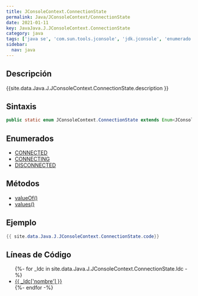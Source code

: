 ```yaml
---
title: JConsoleContext.ConnectionState
permalink: Java/JConsoleContext/ConnectionState
date: 2021-01-11
key: JavaJava.J.JConsoleContext.ConnectionState
category: java
tags: ['java se', 'com.sun.tools.jconsole', 'jdk.jconsole', 'enumerado java', 'Java 1.0']
sidebar: 
  nav: java
---
```


## Descripción
{{site.data.Java.J.JConsoleContext.ConnectionState.description }}

## Sintaxis
~~~java
public static enum JConsoleContext.ConnectionState extends Enum<JConsoleContext.ConnectionState>
~~~

## Enumerados
* [CONNECTED](/Java/JConsoleContext/ConnectionState/CONNECTED)
* [CONNECTING](/Java/JConsoleContext/ConnectionState/CONNECTING)
* [DISCONNECTED](/Java/JConsoleContext/ConnectionState/DISCONNECTED)

## Métodos
* [valueOf()](/Java/JConsoleContext/ConnectionState/valueOf)
* [values()](/Java/JConsoleContext/ConnectionState/values)

## Ejemplo
~~~java
{{ site.data.Java.J.JConsoleContext.ConnectionState.code}}
~~~

## Líneas de Código
<ul>
{%- for _ldc in site.data.Java.J.JConsoleContext.ConnectionState.ldc -%}
   <li>
       <a href="{{_ldc['url'] }}">{{ _ldc['nombre'] }}</a>
   </li>
{%- endfor -%}
</ul>
